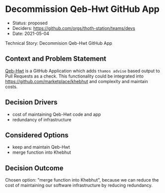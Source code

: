 # Decommission Qeb-Hwt GitHub App

* Status: proposed
* Deciders: https://github.com/orgs/thoth-station/teams/devs
* Date: 2021-05-04

Technical Story: Decommision Qeb-Hwt GitHub App

## Context and Problem Statement

[Qeb-Hwt](https://github.com/marketplace/qeb-hwt) is a GitHub Application which adds `thamos advise` based output to
Pull Requests as a check. This functionality could be integrated into https://github.com/marketplace/khebhut and
complexity and maintain costs.

## Decision Drivers <!-- optional -->

* cost of maintaining Qeb-Hwt code and app
* redundancy of infrastructure

## Considered Options

* keep and maintain Qeb-Hwt
* merge function into Khebhut

## Decision Outcome

Chosen option: "merge function into Khebhut", because we can reduce the cost of maintaining our software infrastructure
by reducing redundancy.